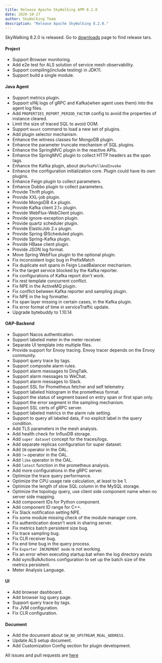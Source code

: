 ```yaml
---
title: Release Apache SkyWalking APM 8.2.0
date: 2020-10-27
author: SkyWalking Team
description: "Release Apache SkyWalking 8.2.0."
---
```


SkyWalking 8.2.0 is released. Go to [downloads](/downloads) page to find release tars.

#### Project

- Support Browser monitoring.
- Add e2e test for ALS solution of service mesh observability.
- Support compiling(include testing) in JDK11.
- Support build a single module.

#### Java Agent

- Support metrics plugin.
- Support slf4j logs of gRPC and Kafka(when agent uses them) into the agent log files.
- Add `PROPERTIES_REPORT_PERIOD_FACTOR` config to avoid the properties of instance cleared.
- Limit the size of traced SQL to avoid OOM.
- Support `mount` command to load a new set of plugins.
- Add plugin selector mechanism.
- Enhance the witness classes for MongoDB plugin.
- Enhance the parameter truncate mechanism of SQL plugins.
- Enhance the SpringMVC plugin in the reactive APIs.
- Enhance the SpringMVC plugin to collect HTTP headers as the span tags.
- Enhance the Kafka plugin, about `@KafkaPollAndInvoke`
- Enhance the configuration initialization core. Plugin could have its own plugins.
- Enhance Feign plugin to collect parameters.
- Enhance Dubbo plugin to collect parameters.
- Provide Thrift plugin.
- Provide XXL-job plugin.
- Provide MongoDB 4.x plugin.
- Provide Kafka client 2.1+ plugin.
- Provide WebFlux-WebClient plugin.
- Provide ignore-exception plugin.
- Provide quartz scheduler plugin.
- Provide ElasticJob 2.x plugin.
- Provide Spring @Scheduled plugin.
- Provide Spring-Kafka plugin.
- Provide HBase client plugin.
- Provide JSON log format.
- Move Spring WebFlux plugin to the optional plugin.
- Fix inconsistent logic bug in PrefixMatch
- Fix duplicate exit spans in Feign LoadBalancer mechanism.
- Fix the target service blocked by the Kafka reporter.
- Fix configurations of Kafka report don't work.
- Fix rest template concurrent conflict.
- Fix NPE in the ActiveMQ plugin.
- Fix conflict between Kafka reporter and sampling plugin.
- Fix NPE in the log formatter.
- Fix span layer missing in certain cases, in the Kafka plugin.
- Fix error format of time in serviceTraffic update.
- Upgrade bytebuddy to 1.10.14

#### OAP-Backend

- Support Nacos authentication.
- Support labeled meter in the meter receiver.
- Separate UI template into multiple files.
- Provide support for Envoy tracing. Envoy tracer depends on the Envoy community.
- Support query trace by tags.
- Support composite alarm rules.
- Support alarm messages to DingTalk.
- Support alarm messages to WeChat.
- Support alarm messages to Slack.
- Support SSL for Prometheus fetcher and self telemetry.
- Support labeled histogram in the prometheus format.
- Support the status of segment based on entry span or first span only.
- Support the error segment in the sampling mechanism.
- Support SSL certs of gRPC server.
- Support labeled metrics in the alarm rule setting.
- Support to query all labeled data, if no explicit label in the query condition.
- Add TLS parameters in the mesh analysis.
- Add health check for InfluxDB storage.
- Add `super dataset` concept for the traces/logs.
- Add separate replicas configuration for super dataset.
- Add `IN` operator in the OAL.
- Add `!=` operator in the OAL.
- Add `like` operator in the OAL.
- Add `latest` function in the prometheus analysis.
- Add more configurations in the gRPC server.
- Optimize the trace query performance.
- Optimize the CPU usage rate calculation, at least to be 1.
- Optimize the length of slow SQL column in the MySQL storage.
- Optimize the topology query, use client side component name when no server side mapping.
- Add component IDs for Python component.
- Add component ID range for C++.
- Fix Slack notification setting NPE.
- Fix some module missing check of the module manager core.
- Fix authentication doesn't work in sharing server.
- Fix metrics batch persistent size bug.
- Fix trace sampling bug.
- Fix CLR receiver bug.
- Fix end time bug in the query process.
- Fix `Exporter INCREMENT mode` is not working.
- Fix an error when executing startup.bat when the log directory exists
- Add syncBulkActions configuration to set up the batch size of the metrics persistent.
- Meter Analysis Language.

#### UI

- Add browser dashboard.
- Add browser log query page.
- Support query trace by tags.
- Fix JVM configuration.
- Fix CLR configuration.

#### Document

- Add the document about `SW_NO_UPSTREAM_REAL_ADDRESS`.
- Update ALS setup document.
- Add Customization Config section for plugin development.

All issues and pull requests are [here](https://github.com/apache/skywalking/milestone/56?closed=1)
